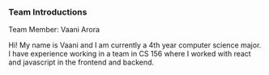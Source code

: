 ### Team Introductions
Team Member: Vaani Arora

Hi! My name is Vaani and I am currently a 4th year computer science major. I have experience working in a team in CS 156 where 
I worked with react and javascript in the frontend and backend.
